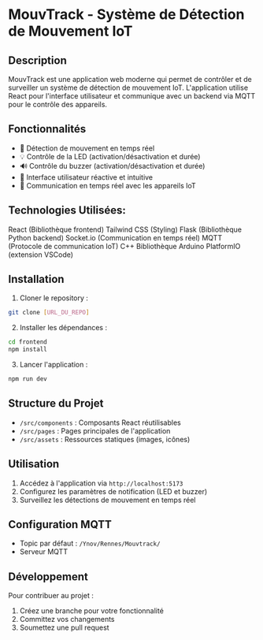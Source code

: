 # MouvTrack - Système de Détection de Mouvement IoT

## Description
MouvTrack est une application web moderne qui permet de contrôler et de surveiller un système de détection de mouvement IoT. L'application utilise React pour l'interface utilisateur et communique avec un backend via MQTT pour le contrôle des appareils.

## Fonctionnalités
- 🚨 Détection de mouvement en temps réel
- 💡 Contrôle de la LED (activation/désactivation et durée)
- 🔊 Contrôle du buzzer (activation/désactivation et durée)
- 📱 Interface utilisateur réactive et intuitive
- 🔄 Communication en temps réel avec les appareils IoT

## Technologies Utilisées:
React (Bibliothèque frontend)
Tailwind CSS (Styling)
Flask (Bibliothèque Python backend)
Socket.io (Communication en temps réel)
MQTT (Protocole de communication IoT)
C++
Bibliothèque Arduino
PlatformIO (extension VSCode)


## Installation

1. Cloner le repository :
```bash
git clone [URL_DU_REPO]
```

2. Installer les dépendances :
```bash
cd frontend
npm install
```

3. Lancer l'application :
```bash
npm run dev
```

## Structure du Projet
- `/src/components` : Composants React réutilisables
- `/src/pages` : Pages principales de l'application
- `/src/assets` : Ressources statiques (images, icônes)

## Utilisation
1. Accédez à l'application via `http://localhost:5173`
2. Configurez les paramètres de notification (LED et buzzer)
3. Surveillez les détections de mouvement en temps réel

## Configuration MQTT
- Topic par défaut : `/Ynov/Rennes/Mouvtrack/`
- Serveur MQTT 

## Développement
Pour contribuer au projet :
1. Créez une branche pour votre fonctionnalité
2. Committez vos changements
3. Soumettez une pull request

